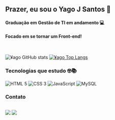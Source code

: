 ## Prazer, eu sou o Yago J Santos 👋


#### Graduação em Gestão de TI em andamento 💻
#### Focado em se tornar um Front-end!
<br>
<div style="margin: 10px 0px 10px 0px">

![¥ago GitHub stats](https://github-readme-stats.vercel.app/api?username=yagojsantos&show_icons=false&theme=dark)
[![¥ago Top Langs](https://github-readme-stats.vercel.app/api/top-langs/?username=yagojsantos&layout=compact&theme=dark)](https://github.com/anuraghazra/github-readme-stats)
</div>

<div style="margin: 10px 0px 10px 0px">

### Tecnologias que estudo 🤓📚

<div style="display: inline-block">
    <img alt="HTML 5" src="https://img.shields.io/badge/HTML5-E34F26?style=for-the-badge&logo=html5&logoColor=white">
    <img alt="CSS 3" src="https://img.shields.io/badge/CSS3-1572B6?style=for-the-badge&logo=css3&logoColor=white">
    <img alt="JavaScript" src="https://img.shields.io/badge/JavaScript-F7DF1E?style=for-the-badge&logo=javascript&logoColor=black">
    <img alt="MySQL" src="https://img.shields.io/badge/MySQL-00000F?style=for-the-badge&logo=mysql&logoColor=white">
    <img alt="" src="">
</div>
</div>

<div style="margin: 10px 0px 10px 0px">

### Contato
<div style="display: inline-block">
  
<a href="mailto:yago_jesus@outlook.com.br"><img src = "https://img.shields.io/badge/Microsoft_Outlook-0078D4?style=for-the-badge&logo=microsoft-outlook&logoColor=white"></a>
<a href="https://www.linkedin.com/in/yago-de-jesus-santos-a11618196/"><img src="https://img.shields.io/badge/LinkedIn-0077B5?style=for-the-badge&logo=linkedin&logoColor=white"></a>
</div>
</div>

